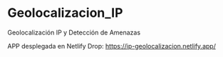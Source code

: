 # Geolocalizacion_IP
Geolocalización IP y Detección de Amenazas


APP desplegada en Netlify Drop: https://ip-geolocalizacion.netlify.app/
